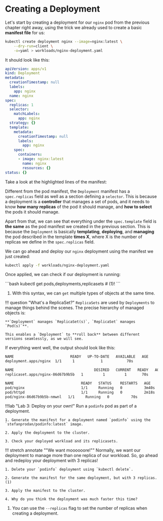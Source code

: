 # Creating a Deployment

Let's start by creating a deployment for our `nginx` pod from the previous chapter right away, using the trick we already used to create a basic **manifest file** for us:

```bash
kubectl create deployment nginx --image=nginx:latest \
    --dry-run=client \
    -o=yaml > workloads/nginx-deployment.yaml
```

It should look like this:

``` yaml hl_lines="9-12 14-23"
apiVersion: apps/v1
kind: Deployment
metadata:
  creationTimestamp: null
  labels:
    app: nginx
  name: nginx
spec:
  replicas: 1
  selector:
    matchLabels:
      app: nginx
  strategy: {}
  template:
    metadata:
      creationTimestamp: null
      labels:
        app: nginx
    spec:
      containers:
      - image: nginx:latest
        name: nginx
        resources: {}
status: {}
```

Take a look at the highlighted lines of the manifest:

Different from the pod manifest, the `Deployment` manifest has a `spec.replicas` field as well as a section defining a `selector`. This is because a deployment is a **controller** that manages a set of pods, and it needs to know **how many replicas** of the pod it should manage, and **how to select** the pods it should manage.

Apart from that, we can see that everything under the `spec.template` field is **the same** as the pod manifest we created in the previous section. This is because the `Deployment` is basically **templating**, **deploying**, and **managing** the pod described in the template **times X**, where X is the number of replicas we define in the `spec.replicas` field.

We can go ahead and deploy our `nginx` deployment using the manifest we just created:

```bash
kubectl apply -f workloads/nginx-deployment.yaml
```

Once applied, we can check if our deployment is running:

<div class="annotate" markdown>
```bash
kubectl get pods,deployments,replicasets # (1)!
```
</div>

1.  With this syntax, we can `get` multiple types of objects at the same time.

!!! question "What's a ReplicaSet?"
    `ReplicaSets` are used by `Deployments` to manage things behind the scenes. The precise hierarchy of managed objects is:
    
    **`Deployment` manages `ReplicaSet(s)`, `ReplicaSet` manages `Pod(s)`**.

    This enables a `Deployment` to **roll back** between different versions seamlessly, as we will see.


If everything went well, the output should look like this:

```bash
NAME                          READY   UP-TO-DATE   AVAILABLE   AGE
deployment.apps/nginx  1/1     1            1           70s

NAME                                     DESIRED   CURRENT   READY   AGE
replicaset.apps/nginx-86d67b9b5b   1         1         1       70s

NAME                               READY   STATUS    RESTARTS   AGE
pod/nginx                          1/1     Running   0          3m40s
pod/httpd                          1/1     Running   0          2m18s
pod/nginx-86d67b9b5b-nmwnl   1/1     Running   0          70s
```

!!!lab "Lab 3: Deploy on your own!"
    Run a `podinfo` pod as part of a deployment.

    1. Generate the manifest for a deployment named `podinfo` using the `stefanprodan/podinfo:latest` image.

    2. Apply the deployment to the cluster.

    3. Check your deployed workload and its replicasets.

!!! stretch annotate ""We want moooooore!""
    Normally, we want our deployment to manage more than one replica of our workload. So, go ahead and redeploy your deployment with 3 replicas!

    1. Delete your `podinfo` deployment using `kubectl delete`.

    2. Generate the manifest for the same deployment, but with 3 replicas. (1)

    3. Apply the manifest to the cluster.

    4. Why do you think the deployment was much faster this time?

1.  You can use the `--replicas` flag to set the number of replicas when creating a deployment.
